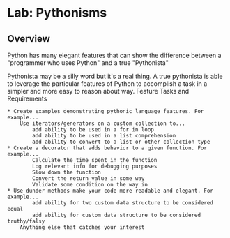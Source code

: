 # Lab: Pythonisms
## Overview

Python has many elegant features that can show the difference between a "programmer who uses Python" and a true "Pythonista"

Pythonista may be a silly word but it's a real thing. A true pythonista is able to leverage the particular features of Python to accomplish a task in a simpler and more easy to reason about way.
Feature Tasks and Requirements

    * Create examples demonstrating pythonic language features. For example...
        Use iterators/generators on a custom collection to...
            add ability to be used in a for in loop
            add ability to be used in a list comprehension
            add ability to convert to a list or other collection type
    * Create a decorator that adds behavior to a given function. For example...
            Calculate the time spent in the function
            Log relevant info for debugging purposes
            Slow down the function
            Convert the return value in some way
            Validate some condition on the way in
    * Use dunder methods make your code more readable and elegant. For example...
            add ability for two custom data structure to be considered equal
            add ability for custom data structure to be considered truthy/falsy
        Anything else that catches your interest
